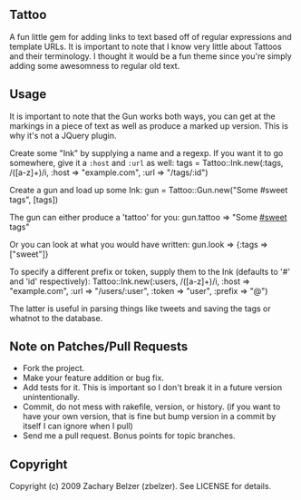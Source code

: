 ## Tattoo

A fun little gem for adding links to text based off of regular expressions and template URLs. It is important
to note that I know very little about Tattoos and their terminology. I thought it would be a fun theme since
you're simply adding some awesomness to regular old text.

## Usage

It is important to note that the Gun works both ways, you can get at the markings in a piece of text as well
as produce a marked up version. This is why it's not a JQuery plugin.

Create some "Ink" by supplying a name and a regexp. If you want it to go somewhere, give it a `:host` and `:url` as well:
    tags = Tattoo::Ink.new(:tags, /([a-z]+)/i, :host => "example.com", :url => "/tags/:id")

Create a gun and load up some Ink:
    gun = Tattoo::Gun.new("Some #sweet tags", [tags])

The gun can either produce a 'tattoo' for you:
    gun.tattoo => "Some <a href="http://example.com/tags/sweet">#sweet</a> tags"

Or you can look at what you would have written:
    gun.look => {:tags => ["sweet"]}

To specify a different prefix or token, supply them to the Ink (defaults to '#' and 'id' respectively):
    Tattoo::Ink.new(:users, /([a-z]+)/i, :host => "example.com", :url => "/users/:user", :token => "user", :prefix => "@")

The latter is useful in parsing things like tweets and saving the tags or whatnot to the database.

## Note on Patches/Pull Requests
 
* Fork the project.
* Make your feature addition or bug fix.
* Add tests for it. This is important so I don't break it in a
  future version unintentionally.
* Commit, do not mess with rakefile, version, or history.
  (if you want to have your own version, that is fine but bump version in a commit by itself I can ignore when I pull)
* Send me a pull request. Bonus points for topic branches.

## Copyright

Copyright (c) 2009 Zachary Belzer (zbelzer). See LICENSE for details.
